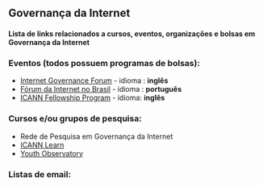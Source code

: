 ## Governança da Internet 
#### Lista de links relacionados a cursos, eventos, organizações e bolsas em Governança da Internet


### Eventos (todos possuem programas de bolsas):
* [Internet Governance Forum](https://www.intgovforum.org/)  - idioma : **inglês**
* [Fórum da Internet no Brasil](http://forumdainternet.cgi.br/index.html) - idioma : **português**
* [ICANN Fellowship Program](https://www.icann.org/fellowshipprogram) - idioma: **inglês**

### Cursos e/ou grupos de pesquisa:
* Rede de Pesquisa em Governança da Internet
* [ICANN Learn](https://learn.icann.org/)
* [Youth Observatory](http://obdjuv.org/)

### Listas de email:

